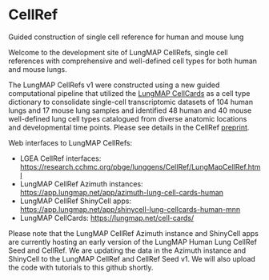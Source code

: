 # CellRef
Guided construction of single cell reference for human and mouse lung

Welcome to the development site of LungMAP CellRefs, single cell references with comprehensive and well-defined cell types for both human and mouse lungs. 

The LungMAP CellRefs v1 were constructed using a new guided computational pipeline that utilized the [LungMAP CellCards](https://www.cell.com/developmental-cell/fulltext/S1534-5807(21)00892-3?_returnURL=https%3A%2F%2Flinkinghub.elsevier.com%2Fretrieve%2Fpii%2FS1534580721008923%3Fshowall%3Dtrue) as a cell type dictionary to consolidate single-cell transcriptomic datasets of 104 human lungs and 17 mouse lung samples and identified 48 human and 40 mouse well-defined lung cell types catalogued from diverse anatomic locations and developmental time points. Please see details in the CellRef [preprint]().

Web interfaces to LungMAP CellRefs:

- LGEA CellRef interfaces: https://research.cchmc.org/pbge/lunggens/CellRef/LungMapCellRef.html
- LungMAP CellRef Azimuth instances: https://app.lungmap.net/app/azimuth-lung-cell-cards-human
- LungMAP CellRef ShinyCell apps: https://app.lungmap.net/app/shinycell-lung-cellcards-human-mnn
- LungMAP CellCards: https://lungmap.net/cell-cards/

Please note that the LungMAP CellRef Azimuth instance and ShinyCell apps are currently hosting an early version of the LungMAP Human Lung CellRef Seed and CellRef. We are updating the data in the Azimuth instance and ShinyCell to the LungMAP CellRef and CellRef Seed v1. We will also upload the code with tutorials to this github shortly.
